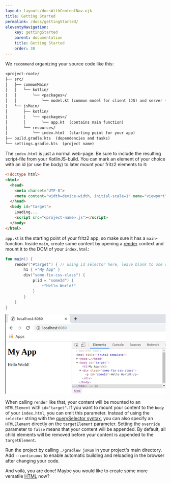 ```yaml
---
layout: layouts/docsWithContentNav.njk
title: Getting Started
permalink: /docs/gettingStarted/
eleventyNavigation:
    key: gettingStarted
    parent: documentation
    title: Getting Started
    order: 30
---
```


We `recommend` organizing your source code like this:

```txt
<project-root>/
├── src/
│   ├── commonMain/
│   │   └── kotlin/
│   │       └── <packages>/
│   │           └── model.kt (common model for client (JS) and server (JVM))
│   └── jsMain/
│       ├── kotlin/
│       │   └── <packages>/
│       │       └── app.kt  (contains main function)
│       └── resources/
│           └── index.html  (starting point for your app)
├── build.gradle.kts  (dependencies and tasks)
└── settings.gradle.kts  (project name)
```

The `index.html` is just a normal web-page. Be sure to include the resulting script-file from your KotlinJS-build.
You can mark an element of your choice with an id (or use the body) to later mount your fritz2 elements to it:

```html
<!doctype html>
<html>
  <head>
    <meta charset="UTF-8">
    <meta content="width=device-width, initial-scale=1" name="viewport">
  </head>
  <body id="target">
    Loading...
    <script src="<project-name>.js"></script>
  </body>
</html>
```

`app.kt` is the starting point of your fritz2 app, so make sure it has a `main`-function. 
Inside `main`, create some content by opening a 
[render](https://api.fritz2.dev/core/core/dev.fritz2.dom.html/render.html) context and 
mount it to the DOM of your `index.html`:

```kotlin
fun main() {
    render("#target") { // using id selector here, leave blank to use document.body
        h1 { +"My App" }
        div("some-fix-css-class") {
            p(id = "someId") {
                +"Hello World!"
            }
        }
    }
}
```
![components example basics](/img/gettingstarted_inital.png)

When calling `render` like that, your content will be mounted to an `HTMLElement` with `id="target"`. 
If you want to mount your content to the `body` of your `index.html`, you can omit this parameter. 
Instead of using the `selector` string with the [querySelector syntax](https://developer.mozilla.org/en-US/docs/Web/API/Document/querySelector), 
you can also specify an `HTMLElement` directly on the `targetElement` parameter. 
Setting the `override` parameter to `false` means that your content will be appended. By default, all child
elements will be removed before your content is appended to the `targetElement`.

Run the project by calling `./gradlew jsRun` in your project's main directory. Add `--continuous` to enable automatic
building and reloading in the browser after changing your code.

And voilà, you are done! Maybe you would like to create some more versatile [HTML](Attributes%20and%20CSS.html) now?